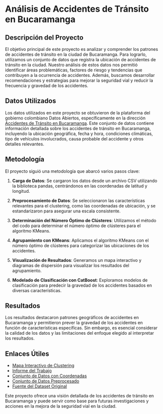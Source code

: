 # Análisis de Accidentes de Tránsito en Bucaramanga

## Descripción del Proyecto

El objetivo principal de este proyecto es analizar y comprender los patrones de accidentes de tránsito en la ciudad de Bucaramanga. Para lograrlo, utilizamos un conjunto de datos que registra la ubicación de accidentes de tránsito en la ciudad. Nuestro análisis de estos datos nos permitió identificar áreas problemáticas, factores de riesgo y tendencias que contribuyen a la ocurrencia de accidentes. Además, buscamos desarrollar recomendaciones y estrategias para mejorar la seguridad vial y reducir la frecuencia y gravedad de los accidentes.

## Datos Utilizados

Los datos utilizados en este proyecto se obtuvieron de la plataforma del gobierno colombiano Datos Abiertos, específicamente en la dirección [Accidentes de Tránsito en Bucaramanga](https://www.datos.gov.co/Transporte/03-ACCIDENTES-DE-TRANSITO-DESDE-ENERO-2012-A-FEBRE/7cci-nqqb). Este conjunto de datos contiene información detallada sobre los accidentes de tránsito en Bucaramanga, incluyendo la ubicación geográfica, fecha y hora, condiciones climáticas, tipo de vehículos involucrados, causa probable del accidente y otros detalles relevantes.

## Metodología

El proyecto siguió una metodología que abarcó varios pasos clave:

1. **Carga de Datos**: Se cargaron los datos desde un archivo CSV utilizando la biblioteca pandas, centrándonos en las coordenadas de latitud y longitud.

2. **Preprocesamiento de Datos**: Se seleccionaron las características relevantes para el clustering, como las coordenadas de ubicación, y se estandarizaron para asegurar una escala consistente.

3. **Determinación del Número Óptimo de Clústeres**: Utilizamos el método del codo para determinar el número óptimo de clústeres para el algoritmo KMeans.

4. **Agrupamiento con KMeans**: Aplicamos el algoritmo KMeans con el número óptimo de clústeres para categorizar las ubicaciones de los accidentes.

5. **Visualización de Resultados**: Generamos un mapa interactivo y diagramas de dispersión para visualizar los resultados del agrupamiento.

6. **Modelado de Clasificación con CatBoost**: Exploramos modelos de clasificación para predecir la gravedad de los accidentes basados en diversas características.

## Resultados

Los resultados destacaron patrones geográficos de accidentes en Bucaramanga y permitieron prever la gravedad de los accidentes en función de características específicas. Sin embargo, es esencial considerar la calidad de los datos y las limitaciones del enfoque elegido al interpretar los resultados.

## Enlaces Útiles

- [Mapa Interactivo de Clustering](https://oscar1485.github.io/ProyectoFinalCapstone/bucaramanga_clusters_map.html)
- [Informe del Trabajo](https://github.com/oscar1485/ProyectoFinalCapstone/blob/main/INFORME.pdf)
- [Conjunto de Datos con Coordenadas](https://github.com/oscar1485/ProyectoFinalCapstone/blob/main/barrios_con_coordenadas.csv)
- [Conjunto de Datos Preprocesado](https://github.com/oscar1485/ProyectoFinalCapstone/blob/main/barrios_con_coordenadas_prepocesado.csv)
- [Fuente del Dataset Original](https://www.datos.gov.co/Transporte/03-ACCIDENTES-DE-TRANSITO-DESDE-ENERO-2012-A-FEBRE/7cci-nqqb)

Este proyecto ofrece una visión detallada de los accidentes de tránsito en Bucaramanga y puede servir como base para futuras investigaciones y acciones en la mejora de la seguridad vial en la ciudad.

